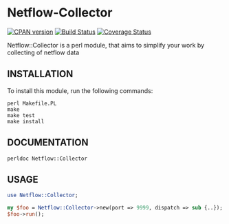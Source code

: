 Netflow-Collector
=============

[![CPAN version](https://badge.fury.io/pl/Netflow-Collector.png)](https://badge.fury.io/pl/Netflow-Collector)
[![Build Status](https://travis-ci.org/p-alik/Netflow-Collector.png)](https://travis-ci.org/p-alik/Netflow-Collector)
[![Coverage Status](https://coveralls.io/repos/github/p-alik/Netflow-Collector/badge.png)](https://coveralls.io/github/p-alik/Netflow-Collector)

Netflow::Collector is a perl module, that aims to simplify your work by collecting of netflow data

INSTALLATION
------------
To install this module, run the following commands:
```
perl Makefile.PL
make
make test
make install
```
DOCUMENTATION
-------------
```
perldoc Netflow::Collector
```

USAGE
-----

```perl
use Netflow::Collector;

my $foo = Netflow::Collector->new(port => 9999, dispatch => sub {..});
$foo->run();

```

